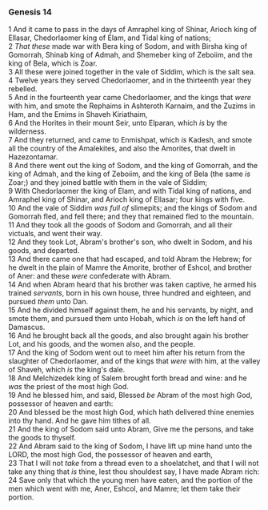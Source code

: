 ### Genesis 14

1 And it came to pass in the days of Amraphel king of Shinar, Arioch king of Ellasar, Chedorlaomer king of Elam, and Tidal king of nations;  
2 *That these* made war with Bera king of Sodom, and with Birsha king of Gomorrah, Shinab king of Admah, and Shemeber king of Zeboiim, and the king of Bela, which is Zoar.  
3 All these were joined together in the vale of Siddim, which is the salt sea.  
4 Twelve years they served Chedorlaomer, and in the thirteenth year they rebelled.  
5 And in the fourteenth year came Chedorlaomer, and the kings that *were* with him, and smote the Rephaims in Ashteroth Karnaim, and the Zuzims in Ham, and the Emims in Shaveh Kiriathaim,  
6 And the Horites in their mount Seir, unto Elparan, which *is* by the wilderness.  
7 And they returned, and came to Enmishpat, which *is* Kadesh, and smote all the country of the Amalekites, and also the Amorites, that dwelt in Hazezontamar.  
8 And there went out the king of Sodom, and the king of Gomorrah, and the king of Admah, and the king of Zeboiim, and the king of Bela (the same *is* Zoar;) and they joined battle with them in the vale of Siddim;  
9 With Chedorlaomer the king of Elam, and with Tidal king of nations, and Amraphel king of Shinar, and Arioch king of Ellasar; four kings with five.  
10 And the vale of Siddim *was full of* slimepits; and the kings of Sodom and Gomorrah fled, and fell there; and they that remained fled to the mountain.  
11 And they took all the goods of Sodom and Gomorrah, and all their victuals, and went their way.  
12 And they took Lot, Abram's brother's son, who dwelt in Sodom, and his goods, and departed.  
13 And there came one that had escaped, and told Abram the Hebrew; for he dwelt in the plain of Mamre the Amorite, brother of Eshcol, and brother of Aner: and these *were* confederate with Abram.  
14 And when Abram heard that his brother was taken captive, he armed his trained *servants*, born in his own house, three hundred and eighteen, and pursued *them* unto Dan.  
15 And he divided himself against them, he and his servants, by night, and smote them, and pursued them unto Hobah, which *is* on the left hand of Damascus.  
16 And he brought back all the goods, and also brought again his brother Lot, and his goods, and the women also, and the people.  
17 And the king of Sodom went out to meet him after his return from the slaughter of Chedorlaomer, and of the kings that *were* with him, at the valley of Shaveh, which *is* the king's dale.  
18 And Melchizedek king of Salem brought forth bread and wine: and he *was* the priest of the most high God.  
19 And he blessed him, and said, Blessed *be* Abram of the most high God, possessor of heaven and earth:  
20 And blessed be the most high God, which hath delivered thine enemies into thy hand. And he gave him tithes of all.  
21 And the king of Sodom said unto Abram, Give me the persons, and take the goods to thyself.  
22 And Abram said to the king of Sodom, I have lift up mine hand unto the LORD, the most high God, the possessor of heaven and earth,  
23 That I will not *take* from a thread even to a shoelatchet, and that I will not take any thing that *is* thine, lest thou shouldest say, I have made Abram rich:  
24 Save only that which the young men have eaten, and the portion of the men which went with me, Aner, Eshcol, and Mamre; let them take their portion.  

